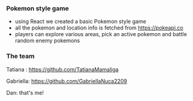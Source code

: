 ### Pokemon style game

- using React we created a basic Pokemon style game
- all the pokemon and location info is fetched from https://pokeapi.co
- players can explore various areas, pick an active pokemon and battle random enemy pokemons

### The team

Tatiana : https://github.com/TatianaMamaliga

Gabriella: https://github.com/GabriellaNuca2209

Dan: that's me!
